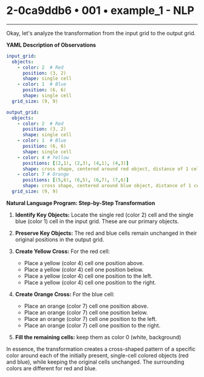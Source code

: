 # 2-0ca9ddb6 • 001 • example_1 - NLP

---
Okay, let's analyze the transformation from the input grid to the output grid.

**YAML Description of Observations**

```yaml
input_grid:
  objects:
    - color: 2  # Red
      position: (3, 2)
      shape: single cell
    - color: 1  # Blue
      position: (6, 6)
      shape: single cell
  grid_size: (9, 9)

output_grid:
  objects:
    - color: 2  # Red
      position: (3, 2)
      shape: single cell
    - color: 1  # Blue
      position: (6, 6)
      shape: single cell
    - color: 4 # Yellow
      positions: [(2,1), (2,3), (4,1), (4,3)]
      shape: cross shape, centered around red object, distance of 1 cell in cardinal directions.
    - color: 7 # Orange
      positions: [(5,6), (6,5), (6,7), (7,6)]
      shape: cross shape, centered around blue object, distance of 1 cell in cardinal directions.
  grid_size: (9, 9)

```

**Natural Language Program: Step-by-Step Transformation**

1.  **Identify Key Objects:** Locate the single red (color 2) cell and the single blue (color 1) cell in the input grid. These are our primary objects.

2.  **Preserve Key Objects:** The red and blue cells remain unchanged in their original positions in the output grid.

3.  **Create Yellow Cross:** For the red cell:
    *   Place a yellow (color 4) cell one position above.
    *   Place a yellow (color 4) cell one position below.
    *   Place a yellow (color 4) cell one position to the left.
    *   Place a yellow (color 4) cell one position to the right.

4.  **Create Orange Cross:** For the blue cell:
    *   Place an orange (color 7) cell one position above.
    *   Place an orange (color 7) cell one position below.
    *   Place an orange (color 7) cell one position to the left.
    *   Place an orange (color 7) cell one position to the right.

5. **Fill the remaining cells:** keep them as color 0 (white, background)

In essence, the transformation creates a cross-shaped pattern of a specific color around each of the initially present, single-cell colored objects (red and blue), while keeping the original cells unchanged. The surrounding colors are different for red and blue.

